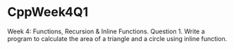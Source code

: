 # CppWeek4Q1
Week 4: Functions, Recursion & Inline Functions. Question 1. Write a program to calculate the area of a triangle and a circle using inline function.
